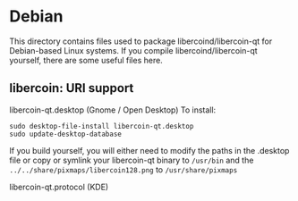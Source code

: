 
Debian
====================
This directory contains files used to package libercoind/libercoin-qt
for Debian-based Linux systems. If you compile libercoind/libercoin-qt yourself, there are some useful files here.

## libercoin: URI support ##


libercoin-qt.desktop  (Gnome / Open Desktop)
To install:

	sudo desktop-file-install libercoin-qt.desktop
	sudo update-desktop-database

If you build yourself, you will either need to modify the paths in
the .desktop file or copy or symlink your libercoin-qt binary to `/usr/bin`
and the `../../share/pixmaps/libercoin128.png` to `/usr/share/pixmaps`

libercoin-qt.protocol (KDE)

